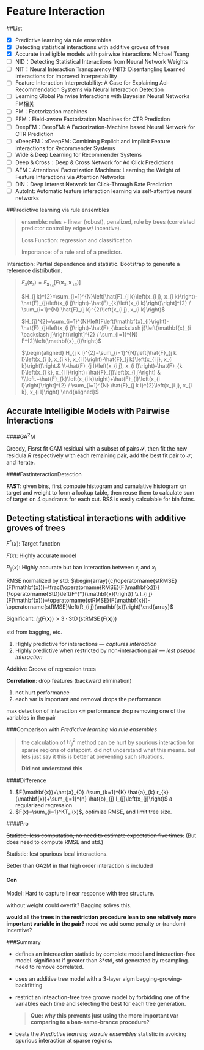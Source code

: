 # Feature Interaction

##List

- [x] Predictive learning via rule ensembles
- [x] Detecting statistical interactions with additive groves of trees
- [x] Accurate intelligible models with pairwise interactions
Michael Tsang
- [ ] NID：Detecting Statistical Interactions from Neural Network Weights
- [ ] NIT：Neural Interaction Transparency (NIT): Disentangling Learned Interactions for Improved Interpretability
- [ ] Feature Interaction Interpretability: A Case for Explaining Ad-Recommendation Systems via Neural Interaction Detection
- [ ] Learning Global Pairwise Interactions with Bayesian Neural Networks
FM相关
- [ ] FM：Factorization machines
- [ ] FFM：Field-aware Factorization Machines for CTR Prediction
- [ ] DeepFM：DeepFM: A Factorization-Machine based Neural Network for CTR Prediction
- [ ] xDeepFM：xDeepFM: Combining Explicit and Implicit Feature Interactions for Recommender Systems
- [ ] Wide & Deep Learning for Recommender Systems
- [ ] Deep & Cross：Deep & Cross Network for Ad Click Predictions
- [ ] AFM：Attentional Factorization Machines: Learning the Weight of Feature Interactions via Attention Networks
- [ ] DIN：Deep Interest Network for Click-Through Rate Prediction
- [ ] AutoInt: Automatic feature interaction learning via self-attentive neural networks

##Predictive learning via rule ensembles

> ensemble: rules + linear (robust), penalized, rule by trees (correlated predictor control by edge w/ incentive).
>
> Loss Function: regression and classification
>
> Importance: of a rule and of a predictor.

Interaction: Partial dependence and statistic. Bootstrap to generate a reference distribution.

> $F_{s}\left(\mathbf{x}_{s}\right)=E_{\mathbf{x}_{\backslash s}}\left[F\left(\mathbf{x}_{s}, \mathbf{x}_{\backslash s}\right)\right]$
>
> $H_{j k}^{2}=\sum_{i=1}^{N}\left[\hat{F}_{j k}\left(x_{i j}, x_{i k}\right)-\hat{F}_{j}\left(x_{i j}\right)-\hat{F}_{k}\left(x_{i k}\right)\right]^{2} / \sum_{i=1}^{N} \hat{F}_{j k}^{2}\left(x_{i j}, x_{i k}\right)$
>
> $H_{j}^{2}=\sum_{i=1}^{N}\left[F\left(\mathbf{x}_{i}\right)-\hat{F}_{j}\left(x_{i j}\right)-\hat{F}_{\backslash j}\left(\mathbf{x}_{i \backslash j}\right)\right]^{2} / \sum_{i=1}^{N} F^{2}\left(\mathbf{x}_{i}\right)$
>
> $\begin{aligned} H_{j k l}^{2}=\sum_{i=1}^{N}\left[\hat{F}_{j k l}\left(x_{i j}, x_{i k}, x_{i l}\right)-\hat{F}_{j k}\left(x_{i j}, x_{i k}\right)\right.& \\-\hat{F}_{j l}\left(x_{i j}, x_{i l}\right)-\hat{F}_{k l}\left(x_{i k}, x_{i l}\right)+\hat{F}_{j}\left(x_{i j}\right) & \\\left.+\hat{F}_{k}\left(x_{i k}\right)+\hat{F}_{l}\left(x_{i l}\right)\right]^{2} / \sum_{i=1}^{N} \hat{F}_{j k l}^{2}\left(x_{i j}, x_{i k}, x_{i l}\right) \end{aligned}$



## **Accurate Intelligible Models with Pairwise Interactions**

####GA$^2$M

Greedy, Fisrst fit GAM residual with a subset of pairs $\mathcal S$, then fit the new residula $R$ respectively with each remaining pair, add the best fit pair to $\mathcal S$, and iterate.

####FastInteractionDetection

**FAST**: given bins, first compute histogram and cumulative histogram on target and weight to form a lookup table, then reuse them to calculate sum of target on 4 quadrants for each cut. RSS is easily calculable for bin fctns.



## Detecting statistical interactions with additive groves of trees

$F^*(x)$: Target function

$F(x)$: Highly accurate model

$R_{ij}(x)$: Highly accurate but ban interaction between $x_i$ and $x_j$

RMSE normalized by std: $\begin{array}{c}\operatorname{stRMSE}(F(\mathbf{x}))=\frac{\operatorname{RMSE}(F(\mathbf{x}))}{\operatorname{StD}\left(F^{*}(\mathbf{x})\right)} \\ I_{i j}(F(\mathbf{x}))=\operatorname{stRMSE}(F(\mathbf{x}))-\operatorname{stRMSE}\left(R_{i j}(\mathbf{x})\right)\end{array}$

Significant: $I_{i j}(F(\mathbf{x}))>3 \cdot \operatorname{StD}(\operatorname{stRMSE}(F(\mathbf{x})))$

std from bagging, etc.

1. Highly predictive for interactions — *captures interaction*
2. Highly predictive when restricted by non-interaction pair — *lest pseudo interaction*

Additive Groove of regression trees

**Correlation**: drop features (backward elimination)

1. not hurt performance
2. each var is important and removal drops the performance

max detection of interaction <= performance drop removing one of the variables in the pair

###Comparison with *Predictive learning via rule ensembles*

> the calculation of $H_{ij}^2$ method can be hurt by spurious interaction for sparse regions of datapoint. did not understand what this means. but lets just say it this is better at preventing such situations.
>
> **Did not understand this**

####Difference

1. $F(\mathbf{x})=\hat{a}_{0}+\sum_{k=1}^{K} \hat{a}_{k} r_{k}(\mathbf{x})+\sum_{j=1}^{n} \hat{b}_{j} l_{j}\left(x_{j}\right)$ a regularized regression
2. $F(x)=\sum_{i=1}^KT_i(x)$, optimize RMSE, and limit tree size.



####Pro

~~Statistic: less computation, no need to estimate expectation five times.~~ (But does need to compute RMSE and std.)

Statistic: lest spurious local interactions.

Better than GA2M in that high order interaction is included

#### Con

Model: Hard to capture linear response with tree structure.

without weight could overfit? Bagging solves this. 

 **would all the trees in the restriction procedure lean to one relatively more important variable in the pair?** need we add some penalty or (random) incentive?

###Summary

* defines an intereaction statistic by complete model and interaction-free model. significant if greater than 3*std, std generated by resampling. need to remove correlated.

* uses an additive tree model with a 3-layer algm bagging-growing-backfitting

* restrict an inteaction-free tree groove model by forbidding one of the variables each time and selecting the best for each tree generation. 

  > **Que: why this prevents just using the more important var comparing to a ban-same-brance procedure?**

* beats the *Predictive learning via rule ensembles* statistic in avoiding spurious interaction at sparse regions.

